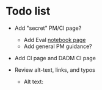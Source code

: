 # Todo list

- Add "secret" PM/CI page?
    - Add Eval [notebook page](?) 
    - Add general PM guidance?

- Add CI page and DADM CI page

- Review alt-text, links, and typos
  - Alt text: 